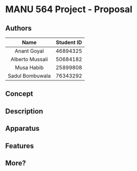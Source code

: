 # MANU 564 Project - Proposal

## Authors

|       Name      | Student ID |
|:---------------:|:----------:|
|   Anant Goyal   |  46894325  |
| Alberto Mussali |  50684182  |
|    Musa Habib   |  25899808  |
| Sadul Bombuwala |  76343292  |


## Concept



## Description



## Apparatus



## Features



## More?

